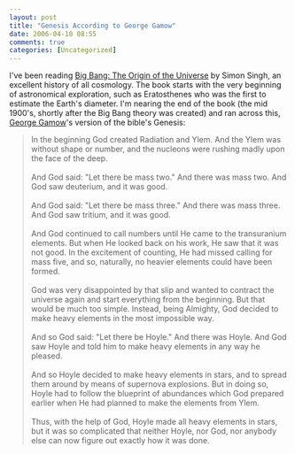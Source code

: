 ```yaml
---
layout: post
title: "Genesis According to George Gamow"
date: 2006-04-10 08:55
comments: true
categories: [Uncategorized]
---
```

I've been reading [Big Bang: The Origin of the Universe](http://www.amazon.com/gp/product/0007162219/sr=8-1/qid=1144684215/ref=pd_bbs_1/104-8438297-9319959?%5Fencoding=UTF8) by Simon Singh, an excellent history of all cosmology.  The book starts with the very beginning of astronomical exploration, such as Eratosthenes who was the first to estimate the Earth's diameter.  I'm nearing the end of the book (the mid 1900's, shortly after the Big Bang theory was created) and ran across this, [George Gamow](http://en.wikipedia.org/wiki/George_Gamow)'s version of the bible's Genesis:

<blockquote>
In the beginning God created Radiation and Ylem. And the Ylem was without shape or number, and the nucleons were rushing madly upon the face of the deep.
<br><br>
And God said: "Let there be mass two." And there was mass two. And God saw deuterium, and it was good.
<br><br>
And God said: "Let there be mass three." And there was mass three. And God saw tritium, and it was good.
<br><br>
And God continued to call numbers until He came to the transuranium elements. But when He looked back on his work, He saw that it was not good. In the excitement of counting, He had missed calling for mass five, and so, naturally, no heavier elements could have been formed.
<br><br>
God was very disappointed by that slip and wanted to contract the universe again and start everything from the beginning. But that would be much too simple. Instead, being Almighty, God decided to make heavy elements in the most impossible way.
<br><br>
And so God said: "Let there be Hoyle." And there was Hoyle. And God saw Hoyle and told him to make heavy elements in any way he pleased.
<br><br>
And so Hoyle decided to make heavy elements in stars, and to spread them around by means of supernova explosions. But in doing so, Hoyle had to follow the blueprint of abundances which God prepared earlier when He had planned to make the elements from Ylem.
<br><br>
Thus, with the help of God, Hoyle made all heavy elements in stars, but it was so complicated that neither Hoyle, nor God, nor anybody else can now figure out exactly how it was done.
</blockquote>
